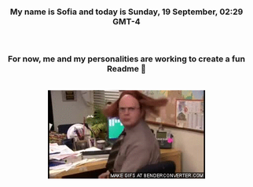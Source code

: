 


<div align="center">
<h3 >My name is Sofia and today is Sunday, 19 September, 02:29 GMT-4</h3><br>
<h3 >For now, me and my personalities are working to create a fun Readme 👋
</h3><br>
<img src='img/dwight.gif' alt='working...'/>
</div>
